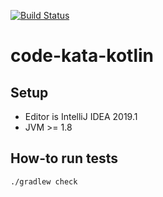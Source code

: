 [![Build Status](https://travis-ci.com/alphafoobar/code-kata-kotlin.svg?branch=master)](https://travis-ci.com/alphafoobar/code-kata-kotlin)

# code-kata-kotlin

## Setup

* Editor is IntelliJ IDEA 2019.1
* JVM >= 1.8

## How-to run tests

```bash
./gradlew check
```
